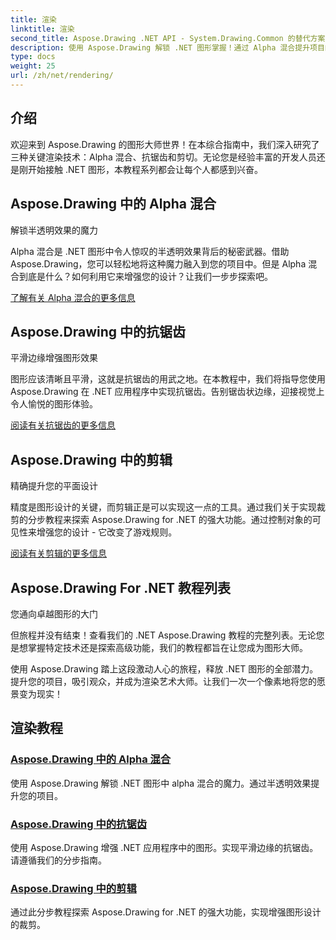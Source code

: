 ```yaml
---
title: 渲染
linktitle: 渲染
second_title: Aspose.Drawing .NET API - System.Drawing.Common 的替代方案
description: 使用 Aspose.Drawing 解锁 .NET 图形掌握！通过 Alpha 混合提升项目的半透明效果。了解抗锯齿和剪切以增强设计。
type: docs
weight: 25
url: /zh/net/rendering/
---
```

## 介绍

欢迎来到 Aspose.Drawing 的图形大师世界！在本综合指南中，我们深入研究了三种关键渲染技术：Alpha 混合、抗锯齿和剪切。无论您是经验丰富的开发人员还是刚开始接触 .NET 图形，本教程系列都会让每个人都感到兴奋。

## Aspose.Drawing 中的 Alpha 混合
解锁半透明效果的魔力

Alpha 混合是 .NET 图形中令人惊叹的半透明效果背后的秘密武器。借助 Aspose.Drawing，您可以轻松地将这种魔力融入到您的项目中。但是 Alpha 混合到底是什么？如何利用它来增强您的设计？让我们一步步探索吧。

[了解有关 Alpha 混合的更多信息](./alpha-blending/)

## Aspose.Drawing 中的抗锯齿
平滑边缘增强图形效果

图形应该清晰且平滑，这就是抗锯齿的用武之地。在本教程中，我们将指导您使用 Aspose.Drawing 在 .NET 应用程序中实现抗锯齿。告别锯齿状边缘，迎接视觉上令人愉悦的图形体验。

[阅读有关抗锯齿的更多信息](./antialiasing/)

## Aspose.Drawing 中的剪辑
精确提升您的平面设计

精度是图形设计的关键，而剪辑正是可以实现这一点的工具。通过我们关于实现裁剪的分步教程来探索 Aspose.Drawing for .NET 的强大功能。通过控制对象的可见性来增强您的设计 - 它改变了游戏规则。

[阅读有关剪辑的更多信息](./clipping/)

## Aspose.Drawing For .NET 教程列表
您通向卓越图形的大门

但旅程并没有结束！查看我们的 .NET Aspose.Drawing 教程的完整列表。无论您是想掌握特定技术还是探索高级功能，我们的教程都旨在让您成为图形大师。

使用 Aspose.Drawing 踏上这段激动人心的旅程，释放 .NET 图形的全部潜力。提升您的项目，吸引观众，并成为渲染艺术大师。让我们一次一个像素地将您的愿景变为现实！
## 渲染教程
### [Aspose.Drawing 中的 Alpha 混合](./alpha-blending/)
使用 Aspose.Drawing 解锁 .NET 图形中 alpha 混合的魔力。通过半透明效果提升您的项目。
### [Aspose.Drawing 中的抗锯齿](./antialiasing/)
使用 Aspose.Drawing 增强 .NET 应用程序中的图形。实现平滑边缘的抗锯齿。请遵循我们的分步指南。
### [Aspose.Drawing 中的剪辑](./clipping/)
通过此分步教程探索 Aspose.Drawing for .NET 的强大功能，实现增强图形设计的裁剪。